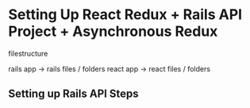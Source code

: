 # Setting Up React Redux + Rails API Project + Asynchronous Redux

filestructure

rails app -> rails files / folders
react app -> react files / folders

## Setting up Rails API Steps
